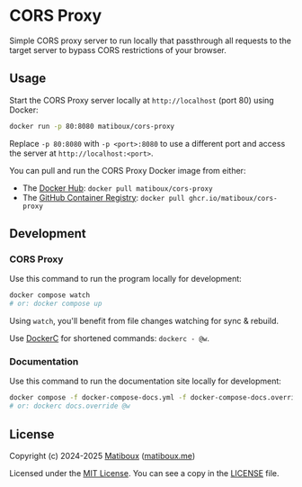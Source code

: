 # CORS Proxy

Simple CORS proxy server to run locally that passthrough all requests to the target server to bypass CORS restrictions of your browser.


## Usage

Start the CORS Proxy server locally at `http://localhost` (port 80) using Docker:

```bash
docker run -p 80:8080 matiboux/cors-proxy
```

Replace `-p 80:8080` with `-p <port>:8080` to use a different port and access the server at `http://localhost:<port>`.

You can pull and run the CORS Proxy Docker image from either:
- The [Docker Hub](https://hub.docker.com/r/matiboux/cors-proxy): `docker pull matiboux/cors-proxy`
- The [GitHub Container Registry](https://github.com/matiboux/cors-proxy/pkgs/container/cors-proxy): `docker pull ghcr.io/matiboux/cors-proxy`


## Development

### CORS Proxy

Use this command to run the program locally for development:

```sh
docker compose watch
# or: docker compose up
```

Using `watch`, you'll benefit from file changes watching for sync & rebuild.

Use [DockerC](https://github.com/matiboux/dockerc) for shortened commands: `dockerc - @w`.

### Documentation

Use this command to run the documentation site locally for development:

```sh
docker compose -f docker-compose-docs.yml -f docker-compose-docs.override.yml watch
# or: dockerc docs.override @w
```


## License

Copyright (c) 2024-2025 [Matiboux](https://github.com/matiboux) ([matiboux.me](https://matiboux.me))

Licensed under the [MIT License](https://opensource.org/license/MIT). You can see a copy in the [LICENSE](LICENSE) file.
